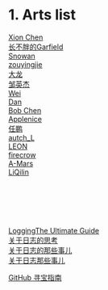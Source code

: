 # 1. Arts list

[Xion Chen](https://xionchen.github.io/2018/11/11/arts-002/)</br>
[长不胖的Garfield](https://github.com/liff-engineer/WeeklyARTS/blob/master/2018_11_2/README.md)</br>
[Snowan](https://github.com/snowan/ARTS/blob/master/2018-11-10-w16-ARTS.md)</br>
[zouyingjie](https://github.com/zouyingjie/arts/blob/master/2018-11-05.md)</br>
[大龙](https://github.com/yangjinlong86/arts/blob/master/2018/ARTS19-1111.md)</br>
[邹英杰](https://github.com/zouyingjie/arts/blob/master/2018-11-06.md)</br>
[Wei](http://azrle.github.io/2018/11/10/memos-about-logging)</br>
[Dan](https://dandan2009.github.io/2018/11/02/arts-014/)</br>
[Bob Chen](https://github.com/bob-chen/arts/blob/master/20181111_ARTS_week20.md)</br>
[Applenice](https://www.applenice.net/2018/11/11/ARTS-week15/)</br>
[任鹏](https://github.com/renpeng00/keep-ARTS/blob/master/README.md)</br>
[autch_L](https://github.com/xiaolucy11/arts/blob/master/20181110.md)</br>
[LEON](https://github.com/LeonLiu0804/ARTS/blob/master/2018-11-10_LEON_ARTS_0001.md)</br>
[firecrow](https://github.com/lbf1121/codinglife/blob/master/index/arts9.md)</br>
[A-Mars](https://github.com/MarsForever/MarsForever_ARTS/blob/master/2018-11-09-WEEK20.md)</br>
[LiQilin](https://github.com/CharlesLee-Ice/StudyNotes/blob/master/ARTS/ARTS_1112/ARTS_1112.md)</br>
[]()</br>
[]()</br>
[]()</br>
[]()</br>
[]()</br>
  
  
  
  
[LoggingThe Ultimate Guide](https://www.loggly.com/ultimate-guide/java-logging-basics/#additional-resources)</br>
[关于日志的思考](https://blog.hellojukay.cn/2018/11/11/20181111/)</br>
[关于日志的那些事儿](https://github.com/yangjinlong86/arts/blob/master/2018/about-logfile.md)</br>
[关于日志那些事儿](https://github.com/CainGitHub/Blog/blob/master/%E5%85%B3%E4%BA%8E%E6%97%A5%E5%BF%97%E7%9A%84%E9%82%A3%E4%BA%9B%E4%BA%8B%E5%84%BF.md)</br>

[GitHub 寻宝指南](https://mp.weixin.qq.com/s/vYcZBIYWmGx9OnzzD4y8EA)</br>
